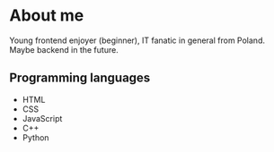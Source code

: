 # About me
Young frontend enjoyer (beginner), IT fanatic in general from Poland. <br/>
Maybe backend in the future.

## Programming languages
- HTML
- CSS
- JavaScript
- C++
- Python
